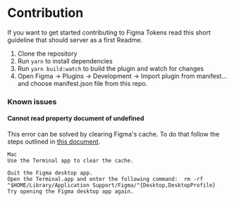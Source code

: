 # Contribution

If you want to get started contributing to Figma Tokens read this short guideline that should server as a first Readme.

1. Clone the repository
2. Run `yarn` to install dependencies
3. Run `yarn build:watch` to build the plugin and watch for changes
4. Open Figma -> Plugins -> Development -> Import plugin from manifest... and choose manifest.json file from this repo.


### Known issues
 
#### Cannot read property document of undefined

This error can be solved by clearing Figma's cache. To do that follow the steps outlined in [this document](https://help.figma.com/hc/en-us/articles/360040328553-Can-I-work-offline-with-Figma-#clear-data).
 
```
Mac
Use the Terminal app to clear the cache.

Quit the Figma desktop app.
Open the Terminal.app and enter the following command:  rm -rf "$HOME/Library/Application Support/Figma/"{Desktop,DesktopProfile}
Try opening the Figma desktop app again.
```
